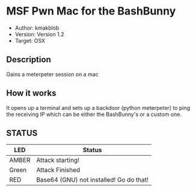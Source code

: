 # MSF Pwn Mac for the BashBunny

* Author: kmakblob
* Version: Version 1.2
* Target: OSX

## Description
Gains a meterpeter session on a mac

## How it works
It opens up a terminal and sets up a backdoor (python meterpeter)
to ping the receiving IP which can be either the BashBunny's or a custom one.

## STATUS

| LED                | Status                                       |
| ------------------ | -------------------------------------------- |
| AMBER              | Attack starting!                             |
| Green              | Attack Finished                              |
| RED                | Base64 (GNU) not installed! Go do that!      |
